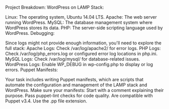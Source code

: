Project Breakdown:
WordPress on LAMP Stack:

Linux: The operating system, Ubuntu 14.04 LTS.
Apache: The web server running WordPress.
MySQL: The database management system where WordPress stores its data.
PHP: The server-side scripting language used by WordPress.
Debugging:

Since logs might not provide enough information, you'll need to explore the full stack:
Apache Logs: Check /var/log/apache2/ for error logs.
PHP Logs: Check /var/log/php_errors.log or configured error log locations in php.ini.
MySQL Logs: Check /var/log/mysql/ for database-related issues.
WordPress Logs: Enable WP_DEBUG in wp-config.php to display or log errors.
Puppet Manifests:

Your task includes writing Puppet manifests, which are scripts that automate the configuration and management of the LAMP stack and WordPress.
Make sure your manifests:
Start with a comment explaining their purpose.
Pass puppet-lint checks for code quality.
Are compatible with Puppet v3.4.
Use the .pp file extension.
